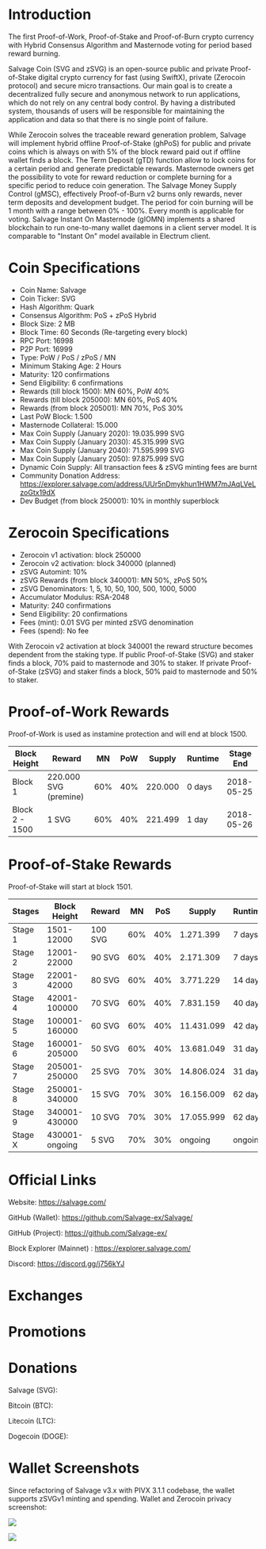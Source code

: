 # Introduction

The first Proof-of-Work, Proof-of-Stake and Proof-of-Burn crypto currency with
Hybrid Consensus Algorithm and Masternode voting for period based reward
burning.

Salvage Coin (SVG and zSVG) is an open-source public and private
Proof-of-Stake digital crypto currency for fast (using SwiftX), private
(Zerocoin protocol) and secure micro transactions. Our main goal is to create a
decentralized fully secure and anonymous network to run applications, which do
not rely on any central body control. By having a distributed system, thousands
of users will be responsible for maintaining the application and data so that
there is no single point of failure.

While Zerocoin solves the traceable reward generation problem, Salvage will
implement hybrid offline Proof-of-Stake (ghPoS) for public and private coins
which is always on with 5% of the block reward paid out if offline wallet finds
a block. The Term Deposit (gTD) function allow to lock coins for a certain
period and generate predictable rewards. Masternode owners get the possibility
to vote for reward reduction or complete burning for a specific period to
reduce coin generation. The Salvage Money Supply Control (gMSC), effectively
Proof-of-Burn v2 burns only rewards, never term deposits and development
budget. The period for coin burning will be 1 month with a range between 0% -
100%. Every month is applicable for voting. Salvage Instant On Masternode
(gIOMN) implements a shared blockchain to run one-to-many wallet daemons in a
client server model. It is comparable to "Instant On" model available in
Electrum client.

# Coin Specifications

* Coin Name: Salvage
* Coin Ticker: SVG
* Hash Algorithm: Quark
* Consensus Algorithm: PoS + zPoS Hybrid
* Block Size: 2 MB
* Block Time: 60 Seconds (Re-targeting every block)
* RPC Port: 16998
* P2P Port: 16999
* Type: PoW / PoS / zPoS / MN
* Minimum Staking Age: 2 Hours
* Maturity: 120 confirmations
* Send Eligibility: 6 confirmations
* Rewards (till block 1500): MN 60%, PoW 40%
* Rewards (till block 205000): MN 60%, PoS 40%
* Rewards (from block 205001): MN 70%, PoS 30%
* Last PoW Block: 1.500
* Masternode Collateral: 15.000
* Max Coin Supply (January 2020): 19.035.999 SVG
* Max Coin Supply (January 2030): 45.315.999 SVG
* Max Coin Supply (January 2040): 71.595.999 SVG
* Max Coin Supply (January 2050): 97.875.999 SVG
* Dynamic Coin Supply: All transaction fees & zSVG minting fees are burnt
* Community Donation Address: https://explorer.salvage.com/address/UUr5nDmykhun1HWM7mJAqLVeLzoGtx19dX
* Dev Budget (from block 250001): 10% in monthly superblock

# Zerocoin Specifications

* Zerocoin v1 activation: block 250000
* Zerocoin v2 activation: block 340000 (planned)
* zSVG Automint: 10%
* zSVG Rewards (from block 340001): MN 50%, zPoS 50%
* zSVG Denominators: 1, 5, 10, 50, 100, 500, 1000, 5000
* Accumulator Modulus: RSA-2048
* Maturity: 240 confirmations
* Send Eligibility: 20 confirmations
* Fees (mint): 0.01 SVG per minted zSVG denomination
* Fees (spend): No fee

With Zerocoin v2 activation at block 340001 the reward structure becomes
dependent from the staking type. If public Proof-of-Stake (SVG) and staker
finds a block, 70% paid to masternode and 30% to staker. If private
Proof-of-Stake (zSVG) and staker finds a block, 50% paid to masternode and 50%
to staker.

# Proof-of-Work Rewards

Proof-of-Work is used as instamine protection and will end at block 1500.

Block Height   | Reward                | MN  | PoW | Supply  | Runtime | Stage End
---------------|-----------------------|-----|-----|---------|---------|-----------
Block 1        | 220.000 SVG (premine) | 60% | 40% | 220.000 | 0 days  | 2018-05-25
Block 2 - 1500 |       1 SVG           | 60% | 40% | 221.499 | 1 day   | 2018-05-26

# Proof-of-Stake Rewards

Proof-of-Stake will start at block 1501.

Stages  | Block Height    | Reward  | MN  | PoS | Supply     | Runtime | Stage End
--------|-----------------|---------|-----|-----|------------|---------|-----------
Stage 1 |      1501-12000 | 100 SVG | 60% | 40% |  1.271.399 |  7 days | 2018-06-02
Stage 2 |     12001-22000 |  90 SVG | 60% | 40% |  2.171.309 |  7 days | 2018-06-09
Stage 3 |     22001-42000 |  80 SVG | 60% | 40% |  3.771.229 | 14 days | 2018-06-23
Stage 4 |    42001-100000 |  70 SVG | 60% | 40% |  7.831.159 | 40 days | 2018-08-02
Stage 5 |   100001-160000 |  60 SVG | 60% | 40% | 11.431.099 | 42 days | 2018-09-13
Stage 6 |   160001-205000 |  50 SVG | 60% | 40% | 13.681.049 | 31 days | 2018-10-14
Stage 7 |   205001-250000 |  25 SVG | 70% | 30% | 14.806.024 | 31 days | 2018-11-14
Stage 8 |   250001-340000 |  15 SVG | 70% | 30% | 16.156.009 | 62 days | 2019-01-15
Stage 9 |   340001-430000 |  10 SVG | 70% | 30% | 17.055.999 | 62 days | 2019-03-18
Stage X |  430001-ongoing |   5 SVG | 70% | 30% |    ongoing | ongoing |    ongoing

# Official Links

Website: https://salvage.com/

GitHub (Wallet): https://github.com/Salvage-ex/Salvage/

GitHub (Project): https://github.com/Salvage-ex/

Block Explorer (Mainnet) : https://explorer.salvage.com/

Discord: https://discord.gg/j756kYJ

# Exchanges

# Promotions

# Donations

Salvage (SVG): 

Bitcoin (BTC): 

Litecoin (LTC): 

Dogecoin (DOGE): 

# Wallet Screenshots

Since refactoring of Salvage v3.x with PIVX 3.1.1 codebase, the wallet supports
zSVGv1 minting and spending. Wallet and Zerocoin privacy screenshot:

![](doc/img/wallet1.png)

![](doc/img/wallet2.png)
